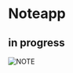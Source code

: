 # Noteapp
## in progress

![NOTE](https://user-images.githubusercontent.com/54118955/126898675-7f02bd16-4fe2-40c4-8e57-bdef4d7c2363.PNG)


